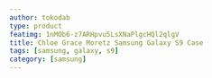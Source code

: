 ```yaml
---
author: tokodab
type: product
featimg: 1nMOb6-z7ARHpvu5LsXNaPlgcHQl2qlgV
title: Chloe Grace Moretz Samsung Galaxy S9 Case
tags: [samsung, galaxy, s9]
category: [samsung]
---
```

